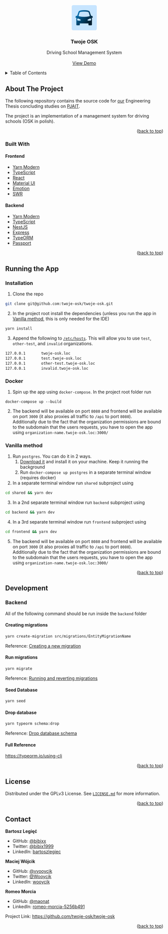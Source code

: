 <div id="top"></div>

<div align="center">
  <a href="https://github.com/twoje-osk/twoje-osk">
    <img src="logo.png" alt="" width="80" height="80">
  </a>

<h3 align="center">Twoje OSK</h3>

  <p align="center">
    Driving School Management System
    <br />
    <br />
    <a href="https://test.twoje-osk.pl">View Demo</a>
  </p>
</div>



<!-- TABLE OF CONTENTS -->
<details>
  <summary>Table of Contents</summary>
  <ol>
    <li>
      <a href="#about-the-project">About The Project</a>
      <ul>
        <li><a href="#built-with">Built With</a></li>
      </ul>
    </li>
    <li>
      <a href="#running-the-app">Running the App</a>
      <ul>
        <li><a href="#installation">Installation</a></li>
        <li><a href="#docker">Docker</a></li>
        <li><a href="#vanilla-method">Vanilla method</a></li>
      </ul>
    </li>
    <li><a href="#development">Development</a></li>
    <li><a href="#license">License</a></li>
    <li><a href="#contact">Contact</a></li>
  </ol>
</details>



<!-- ABOUT THE PROJECT -->
## About The Project

The following repository contains the source code for [our](#contact) Engineering Thesis concluding studies on [PJAIT](https://www.pja.edu.pl/en/).

The project is an implementation of a management system for driving schools (OSK in polish).

<p align="right">(<a href="#top">back to top</a>)</p>


### Built With
#### Frontend
* [Yarn Modern](https://yarnpkg.com/)
* [TypeScript](https://www.typescriptlang.org/)
* [React](https://reactjs.org/)
* [Material UI](https://mui.com/)
* [Emotion](https://emotion.sh/)
* [SWR](https://swr.vercel.app/)

#### Backend
* [Yarn Modern](https://yarnpkg.com/)
* [TypeScript](https://www.typescriptlang.org/)
* [NestJS](https://nestjs.com/)
* [Express](https://expressjs.com/)
* [TypeORM](https://typeorm.io/)
* [Passport](https://www.passportjs.org/)

<p align="right">(<a href="#top">back to top</a>)</p>


## Running the App

### Installation
1. Clone the repo
  ```sh
  git clone git@github.com:twoje-osk/twoje-osk.git
  ```
2. In the project root install the dependencies (unless you run the app in [Vanilla method](#vanilla-method), this is only needed for the IDE)
  ```sh
  yarn install
  ```
3. Append the following to [`/etc/hosts`](https://sslhow.com/understanding-etc-hosts-file-in-linux). This will allow you to use `test`, `other-test`, and `invalid` organizations.
  ```
  127.0.0.1       twoje-osk.loc
  127.0.0.1       test.twoje-osk.loc
  127.0.0.1       other-test.twoje-osk.loc
  127.0.0.1       invalid.twoje-osk.loc
  ```

### Docker
1. Spin up the app using `docker-compose`. In the project root folder run
```
docker-compose up --build
```
2. The backend will be available on port `8080` and frontend will be available on port `3000` (it also proxies all traffic to `/api` to port `8080`).\
  Additionally due to the fact that the organization permissions are bound to the subdomain that the users requests, you have to open the app using `organization-name.twoje-osk.loc:3000/`

### Vanilla method
1. Run `postgres`. You can do it in 2 ways.
    1. [Download it](https://www.postgresql.org/download/) and install it on your machine. Keep it running the background
    2. Run `docker-compose up postgres` in a separate terminal window (requires docker)
2. In a separate terminal window run `shared` subproject using
  ```sh
  cd shared && yarn dev
  ```
3. In a 2nd separate terminal window run `backend` subproject using
  ```sh
  cd backend && yarn dev
  ```
4. In a 3rd separate terminal window run `frontend` subproject using
  ```sh
  cd frontend && yarn dev
  ```
5. The backend will be available on port `8080` and frontend will be available on port `3000` (it also proxies all traffic to `/api` to port `8080`).\
  Additionally due to the fact that the organization permissions are bound to the subdomain that the users requests, you have to open the app using `organization-name.twoje-osk.loc:3000/`

<p align="right">(<a href="#top">back to top</a>)</p>



<!-- DEVELOPMENT -->
## Development
### Backend
All of the following command should be run inside the `backend` folder

#### Creating migrations
```bash
yarn create-migration src/migrations/EntityMigrationName
```
Reference: [Creating a new migration](https://typeorm.io/migrations#creating-a-new-migration)

#### Run migrations
```bash
yarn migrate
```
Reference: [Running and reverting migrations](https://typeorm.io/migrations#running-and-reverting-migrations)

#### Seed Database
```bash
yarn seed
```

#### Drop database
```bash
yarn typeorm schema:drop
```
Reference: [Drop database schema](https://typeorm.io/using-cli#drop-database-schema)

#### Full Reference
https://typeorm.io/using-cli

<p align="right">(<a href="#top">back to top</a>)</p>


<!-- LICENSE -->
## License

Distributed under the GPLv3 License. See [`LICENSE.md`](./LICENSE.md) for more information.

<p align="right">(<a href="#top">back to top</a>)</p>

<!-- CONTACT -->
## Contact
**Bartosz Legięć**
  * GitHub: [@bibixx](https://github.com/bibixx)
  * Twitter: [@bibix1999](https://twitter.com/bibix1999)
  * LinkedIn: [bartoszlegiec](https://www.linkedin.com/in/bartoszlegiec/)

**Maciej Wójcik**
  * GitHub: [@vvooycik](https://github.com/vvooycik)
  * Twitter: [@Wooycik](https://twitter.com/Wooycik)
  * LinkedIn: [wooycik](https://www.linkedin.com/in/wooycik/)

**Romeo Morcia**
  * GitHub: [@maonat](https://github.com/maonat)
  * LinkedIn: [romeo-morcia-5256b491](https://www.linkedin.com/in/romeo-morcia-5256b491/)

Project Link: https://github.com/twoje-osk/twoje-osk

<p align="right">(<a href="#top">back to top</a>)</p>
